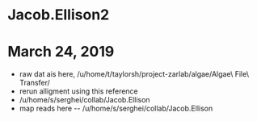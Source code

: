 # Jacob.Ellison2


# March 24, 2019

- raw dat ais here,  /u/home/t/taylorsh/project-zarlab/algae/Algae\ File\ Transfer/
- rerun alligment using this reference
- /u/home/s/serghei/collab/Jacob.Ellison
- map reads here -- /u/home/s/serghei/collab/Jacob.Ellison


